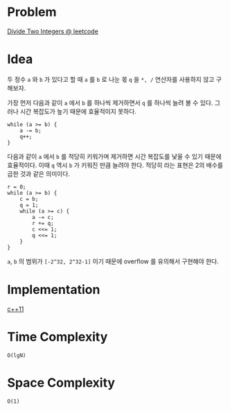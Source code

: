 # Problem

[Divide Two Integers @ leetcode](https://leetcode.com/problems/divide-two-integers/description/)

# Idea

두 정수 `a` 와 `b` 가 있다고 할 때 `a` 를 `b` 로 나눈 몫 `q` 을 `*, /`
연산자를 사용하지 않고 구해보자.

가장 먼저 다음과 같이 `a` 에서 `b` 를 하나씩 제거하면서 `q` 를 하나씩
늘려 볼 수 있다. 그러나 시간 복잡도가 높기 때문에 효율적이지 못하다.

```
while (a >= b) {
    a -= b;
    q++;
}
```

다음과 같이 `a` 에서 `b` 를 적당히 키워가며 제거하면 시간 복잡도를
낯울 수 있기 때문에 효율적이다. 이때 `q` 역시 `b` 가 키워진 만큼
늘려야 한다. 적당히 라는 표현은 2의 배수를 곱한 것과 같은 의미이다.

```
r = 0;
while (a >= b) {
    c = b;
    q = 1;
    while (a >= c) {
        a -= c;
        r += q;
        c <<= 1;
        q <<= 1;
    }
}
```

`a`, `b` 의 범위가 `[-2^32, 2^32-1]` 이기 때문에 overflow 를 유의해서
구현해야 한다.

# Implementation

[c++11](a.cpp)

# Time Complexity

```
O(lgN)
```

# Space Complexity

```
O(1)
```
